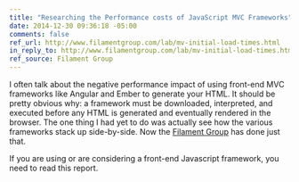 ```yaml
---
title: "Researching the Performance costs of JavaScript MVC Frameworks"
date: 2014-12-30 09:36:18 -05:00
comments: false
ref_url: http://www.filamentgroup.com/lab/mv-initial-load-times.html
in_reply_to: http://www.filamentgroup.com/lab/mv-initial-load-times.html
ref_source: Filament Group
---
```


I often talk about the negative performance impact of using front-end MVC frameworks like Angular and Ember to generate your HTML. It should be pretty obvious why: a framework must be downloaded, interpreted, and executed before any HTML is generated and eventually rendered in the browser. The one thing I had yet to do was actually see how the various frameworks stack up side-by-side. Now the [Filament Group](http://www.filamentgroup.com) has done just that.

If you are using or are considering a front-end Javascript framework, you need to read this report.
